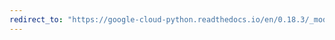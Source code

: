 ```yaml
---
redirect_to: "https://google-cloud-python.readthedocs.io/en/0.18.3/_modules/gcloud/bigtable/row_filters.html"
---
```

